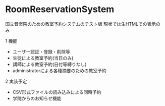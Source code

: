 # RoomReservationSystem
国立音楽院のための教室予約システムのテスト版
現状では生HTMLでの表示のみ

1 機能
 - ユーザー認証・登録・削除等
 - 生徒による教室予約(当日のみ)
 - 講師による教室予約(日付等縛りなし)
 - administratorによる各種摘要のための教室予約

2 実装予定
 - CSV形式ファイルの読み込みによる同時予約
 - 学院からのお知らせ機能
